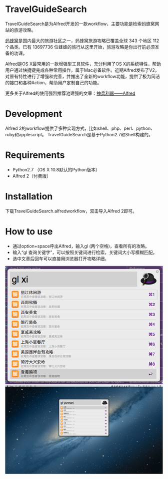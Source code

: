 TravelGuideSearch
=================

TravelGuideSearch是为Alfred开发的一款workflow，主要功能是检索蚂蜂窝网站的旅游攻略。

[蚂蜂窝][1]是国内最大的旅游社区之一，蚂蜂窝旅游攻略已覆盖全球 343 个地区 112 个品类。已有 13697736 位蜂蜂的旅行从这里开始，旅游攻略是你出行前必须准备的功课。

Alfred是OS X最常用的一款增强型工具软件，充分利用了OS X的系统特性，帮助用户通过快捷键完成各种常用操作，属于Mac必备软件。近期Alfred发布了V2，对原有特性进行了增强和完善，并推出了全新的workflow功能，提供了极为简洁的接口和各种Action，帮助用户定制自己的功能。

更多关于Alfred的使用强烈推荐池建强的文章：[神兵利器——Alfred](http://macshuo.com/?p=625)

# Development
Alfred 2的workflow提供了多种实现方式，比如shell、php、perl、python、ruby和applescript。
TravelGuideSearch是基于Python2.7和Shell构建的。

# Requirements
* Python2.7 （OS X 10.8默认的Python版本）
* Alfred 2（付费版）

# Installation
下载TravelGuideSearch.alfredworkflow，双击导入Alfred 2即可。

# How to use
* 通过option+space呼出Alfred，输入gl  (两个空格)，查看所有的攻略。
* 输入“gl 查询关键字”，可以按照关键词进行检索，关键词大小写模糊匹配。
* 选中文章后回车可以直接用浏览器打开攻略详细。

![demo](images/demo.png)
![demo](images/demo2.png)


[1]: http://www.mafengwo.cn
